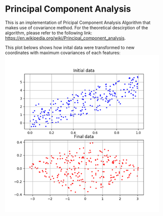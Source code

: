 # Principal Component Analysis
This is an implementation of Pricipal Component Analysis Algorithm that makes use of covariance method. For the theoretical descirption of the algorithm, please refer to the following link: https://en.wikipedia.org/wiki/Principal_component_analysis.

This plot belows shows how inital data were transformed to new coordinates with maximum covariances of each features:
![alt text](https://github.com/datduonguva/PrincipalComponentAnalysis/blob/master/plot.png)
